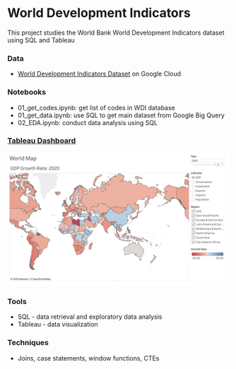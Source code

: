 # World Development Indicators
This project studies the World Bank World Development Indicators dataset using SQL and Tableau

### Data
- [World Development Indicators Dataset](https://console.cloud.google.com/marketplace/product/the-world-bank/wdi) on Google Cloud

### Notebooks
- 01_get_codes.ipynb: get list of codes in WDI database
- 01_get_data.ipynb: use SQL to get main dataset from Google Big Query
- 02_EDA.ipynb: conduct data analysis using SQL

### [Tableau Dashboard](https://public.tableau.com/app/profile/mitchell.vaughn4481/viz/world-development-indicators/Story1?publish=yes)

![screenshot](./fig/tableau_screenshot.png)

### Tools
- SQL - data retrieval and exploratory data analysis
- Tableau - data visualization

### Techniques
- Joins, case statements, window functions, CTEs